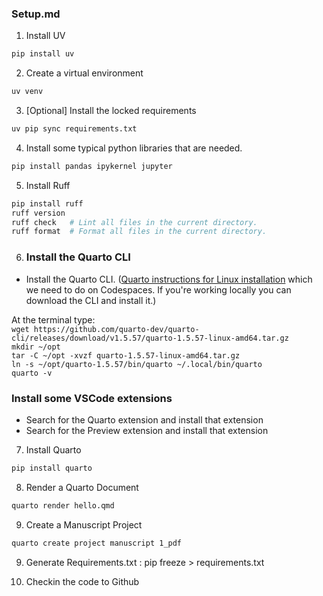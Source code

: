 ### Setup.md

1. Install UV
```bash
pip install uv
```
2. Create a virtual environment
```bash
uv venv
```
3. [Optional] Install the locked requirements
 ```bash
uv pip sync requirements.txt
```      
4. Install some typical python libraries that are needed.
 ```bash
 pip install pandas ipykernel jupyter
```
5. Install Ruff
```bash
pip install ruff
ruff version
ruff check   # Lint all files in the current directory.
ruff format  # Format all files in the current directory.
```
6. ### Install the Quarto CLI
* Install the Quarto CLI. ([Quarto instructions for Linux installation](https://quarto.org/docs/download/tarball.html) which we need to do on Codespaces. If you're working locally you can download the CLI and install it.)

At the terminal type:  
`wget https://github.com/quarto-dev/quarto-cli/releases/download/v1.5.57/quarto-1.5.57-linux-amd64.tar.gz`  
`mkdir ~/opt`  
`tar -C ~/opt -xvzf quarto-1.5.57-linux-amd64.tar.gz`  
`ln -s ~/opt/quarto-1.5.57/bin/quarto ~/.local/bin/quarto`  
`quarto -v` 

### Install some VSCode extensions
* Search for the Quarto extension and install that extension
* Search for the Preview extension and install that extension
  
7. Install Quarto
```bash
pip install quarto
```
8.  Render a Quarto Document     
```bash
quarto render hello.qmd
```
9. Create a Manuscript Project
```bash
quarto create project manuscript 1_pdf
```
9. Generate Requirements.txt : pip freeze > requirements.txt

10. Checkin the code to Github

